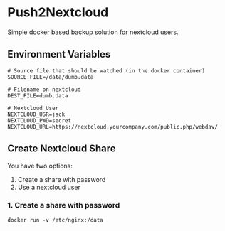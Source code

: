 # Push2Nextcloud

Simple docker based backup solution for nextcloud users.

## Environment Variables
```
# Source file that should be watched (in the docker container)
SOURCE_FILE=/data/dumb.data

# Filename on nextcloud
DEST_FILE=dumb.data

# Nextcloud User
NEXTCLOUD_USR=jack
NEXTCLOUD_PWD=secret
NEXTCLOUD_URL=https://nextcloud.yourcompany.com/public.php/webdav/
```

## Create Nextcloud Share

You have two options:
1. Create a share with password
2. Use a nextcloud user

### 1. Create a share with password





```
docker run -v /etc/nginx:/data 
```
